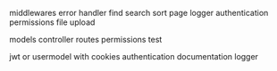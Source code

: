 middlewares
    error handler
    find search sort page
        logger
        authentication
        permissions
        file upload
    
models
controller
routes
    permissions
    test

jwt or usermodel with cookies
    authentication
documentation 
    logger
